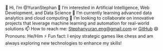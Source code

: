 👋 Hi, I’m @YuranStephan
👀 I’m interested in Artificial Intelligence, Web Development, and Data Science
🌱 I’m currently learning advanced data analytics and cloud computing
💞️ I’m looking to collaborate on innovative projects that leverage machine learning and automation for real-world solutions
📫 How to reach me: Stephanyuran.eng@gmail.com or [GitHub](https://github.com/YuranStephan)
😄 Pronouns: He/Him
⚡ Fun fact: I enjoy strategic games like chess and am always exploring new technologies to enhance my skills!

<!---
YuranStephan/YuranStephan is a ✨ special ✨ repository because its `README.md` (this file) appears on your GitHub profile.
You can click the Preview link to take a look at your changes.
--->
